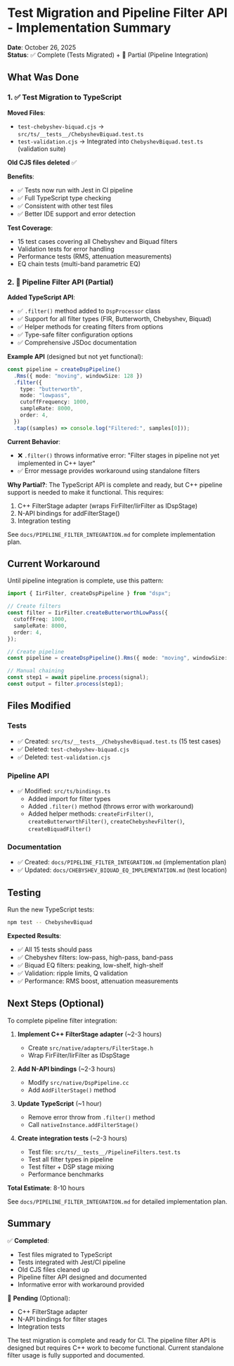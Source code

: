 # Test Migration and Pipeline Filter API - Implementation Summary

**Date**: October 26, 2025  
**Status**: ✅ Complete (Tests Migrated) + 🚧 Partial (Pipeline Integration)

## What Was Done

### 1. ✅ Test Migration to TypeScript

**Moved Files**:

- `test-chebyshev-biquad.cjs` → `src/ts/__tests__/ChebyshevBiquad.test.ts`
- `test-validation.cjs` → Integrated into `ChebyshevBiquad.test.ts` (validation suite)

**Old CJS files deleted** ✅

**Benefits**:

- ✅ Tests now run with Jest in CI pipeline
- ✅ Full TypeScript type checking
- ✅ Consistent with other test files
- ✅ Better IDE support and error detection

**Test Coverage**:

- 15 test cases covering all Chebyshev and Biquad filters
- Validation tests for error handling
- Performance tests (RMS, attenuation measurements)
- EQ chain tests (multi-band parametric EQ)

### 2. 🚧 Pipeline Filter API (Partial)

**Added TypeScript API**:

- ✅ `.filter()` method added to `DspProcessor` class
- ✅ Support for all filter types (FIR, Butterworth, Chebyshev, Biquad)
- ✅ Helper methods for creating filters from options
- ✅ Type-safe filter configuration options
- ✅ Comprehensive JSDoc documentation

**Example API** (designed but not yet functional):

```typescript
const pipeline = createDspPipeline()
  .Rms({ mode: "moving", windowSize: 128 })
  .filter({
    type: "butterworth",
    mode: "lowpass",
    cutoffFrequency: 1000,
    sampleRate: 8000,
    order: 4,
  })
  .tap((samples) => console.log("Filtered:", samples[0]));
```

**Current Behavior**:

- ❌ `.filter()` throws informative error: "Filter stages in pipeline not yet implemented in C++ layer"
- ✅ Error message provides workaround using standalone filters

**Why Partial?**:
The TypeScript API is complete and ready, but C++ pipeline support is needed to make it functional. This requires:

1. C++ FilterStage adapter (wraps FirFilter/IirFilter as IDspStage)
2. N-API bindings for addFilterStage()
3. Integration testing

See `docs/PIPELINE_FILTER_INTEGRATION.md` for complete implementation plan.

## Current Workaround

Until pipeline integration is complete, use this pattern:

```typescript
import { IirFilter, createDspPipeline } from "dspx";

// Create filters
const filter = IirFilter.createButterworthLowPass({
  cutoffFreq: 1000,
  sampleRate: 8000,
  order: 4,
});

// Create pipeline
const pipeline = createDspPipeline().Rms({ mode: "moving", windowSize: 128 });

// Manual chaining
const step1 = await pipeline.process(signal);
const output = filter.process(step1);
```

## Files Modified

### Tests

- ✅ Created: `src/ts/__tests__/ChebyshevBiquad.test.ts` (15 test cases)
- ✅ Deleted: `test-chebyshev-biquad.cjs`
- ✅ Deleted: `test-validation.cjs`

### Pipeline API

- ✅ Modified: `src/ts/bindings.ts`
  - Added import for filter types
  - Added `.filter()` method (throws error with workaround)
  - Added helper methods: `createFirFilter()`, `createButterworthFilter()`, `createChebyshevFilter()`, `createBiquadFilter()`

### Documentation

- ✅ Created: `docs/PIPELINE_FILTER_INTEGRATION.md` (implementation plan)
- ✅ Updated: `docs/CHEBYSHEV_BIQUAD_EQ_IMPLEMENTATION.md` (test location)

## Testing

Run the new TypeScript tests:

```bash
npm test -- ChebyshevBiquad
```

**Expected Results**:

- ✅ All 15 tests should pass
- ✅ Chebyshev filters: low-pass, high-pass, band-pass
- ✅ Biquad EQ filters: peaking, low-shelf, high-shelf
- ✅ Validation: ripple limits, Q validation
- ✅ Performance: RMS boost, attenuation measurements

## Next Steps (Optional)

To complete pipeline filter integration:

1. **Implement C++ FilterStage adapter** (~2-3 hours)

   - Create `src/native/adapters/FilterStage.h`
   - Wrap FirFilter/IirFilter as IDspStage

2. **Add N-API bindings** (~2-3 hours)

   - Modify `src/native/DspPipeline.cc`
   - Add `AddFilterStage()` method

3. **Update TypeScript** (~1 hour)

   - Remove error throw from `.filter()` method
   - Call `nativeInstance.addFilterStage()`

4. **Create integration tests** (~2-3 hours)
   - Test file: `src/ts/__tests__/PipelineFilters.test.ts`
   - Test all filter types in pipeline
   - Test filter + DSP stage mixing
   - Performance benchmarks

**Total Estimate**: 8-10 hours

See `docs/PIPELINE_FILTER_INTEGRATION.md` for detailed implementation plan.

## Summary

✅ **Completed**:

- Test files migrated to TypeScript
- Tests integrated with Jest/CI pipeline
- Old CJS files cleaned up
- Pipeline filter API designed and documented
- Informative error with workaround provided

🚧 **Pending** (Optional):

- C++ FilterStage adapter
- N-API bindings for filter stages
- Integration tests

The test migration is complete and ready for CI. The pipeline filter API is designed but requires C++ work to become functional. Current standalone filter usage is fully supported and documented.
